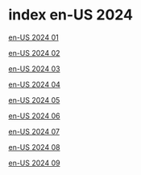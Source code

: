 # index en-US 2024

<a href="./01">en-US 2024 01</a>

<a href="./02">en-US 2024 02</a>

<a href="./03">en-US 2024 03</a>

<a href="./04">en-US 2024 04</a>

<a href="./05">en-US 2024 05</a>

<a href="./06">en-US 2024 06</a>

<a href="./07">en-US 2024 07</a>

<a href="./08">en-US 2024 08</a>

<a href="./09">en-US 2024 09</a>

